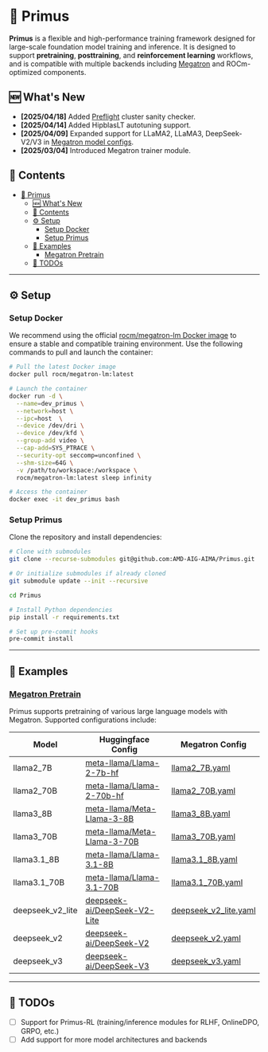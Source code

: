 # 🚀 Primus

**Primus** is a flexible and high-performance training framework designed for large-scale foundation model training and inference. It is designed to support **pretraining**, **posttraining**, and **reinforcement learning** workflows, and is compatible with multiple backends including [Megatron](https://github.com/NVIDIA/Megatron-LM) and ROCm-optimized components.


## 🆕 What's New

- **[2025/04/18]** Added [Preflight](./tools/preflight/README.md) cluster sanity checker.
- **[2025/04/14]** Added HipblasLT autotuning support.
- **[2025/04/09]** Expanded support for LLaMA2, LLaMA3, DeepSeek-V2/V3 in [Megatron model configs](https://github.com/AMD-AIG-AIMA/Primus/tree/main/primus/configs/models/megatron).
- **[2025/03/04]** Introduced Megatron trainer module.


## 📖 Contents

- [🚀 Primus](#-primus)
  - [🆕 What's New](#-whats-new)
  - [📖 Contents](#-contents)
  - [⚙️ Setup](#️-setup)
    - [Setup Docker](#setup-docker)
    - [Setup Primus](#setup-primus)
  - [🔹 Examples](#-examples)
    - [Megatron Pretrain](#megatron-pretrain)
  - [📝 TODOs](#-todos)

---

## ⚙️ Setup

### Setup Docker

We recommend using the official [rocm/megatron-lm Docker image](https://hub.docker.com/r/rocm/megatron-lm) to ensure a stable and compatible training environment. Use the following commands to pull and launch the container:

```bash
# Pull the latest Docker image
docker pull rocm/megatron-lm:latest

# Launch the container
docker run -d \
  --name=dev_primus \
  --network=host \
  --ipc=host  \
  --device /dev/dri \
  --device /dev/kfd \
  --group-add video \
  --cap-add=SYS_PTRACE \
  --security-opt seccomp=unconfined \
  --shm-size=64G \
  -v /path/to/workspace:/workspace \
  rocm/megatron-lm:latest sleep infinity

# Access the container
docker exec -it dev_primus bash
```

### Setup Primus

Clone the repository and install dependencies:

```bash
# Clone with submodules
git clone --recurse-submodules git@github.com:AMD-AIG-AIMA/Primus.git

# Or initialize submodules if already cloned
git submodule update --init --recursive

cd Primus

# Install Python dependencies
pip install -r requirements.txt

# Set up pre-commit hooks
pre-commit install
```

---

## 🔹 Examples

### [Megatron Pretrain](./examples/megatron/README.md)

Primus supports pretraining of various large language models with Megatron. Supported configurations include:

| Model            | Huggingface Config | Megatron Config |
| ---------------- | ------------------ | --------------- |
| llama2_7B        | [meta-llama/Llama-2-7b-hf](https://huggingface.co/meta-llama/Llama-2-7b-hf)         | [llama2_7B.yaml](https://github.com/AMD-AIG-AIMA/Primus/blob/main/primus/configs/models/megatron/llama2_7B.yaml)               |
| llama2_70B       | [meta-llama/Llama-2-70b-hf](https://huggingface.co/meta-llama/Llama-2-70b-hf)       | [llama2_70B.yaml](https://github.com/AMD-AIG-AIMA/Primus/blob/main/primus/configs/models/megatron/llama2_70B.yaml)             |
| llama3_8B        | [meta-llama/Meta-Llama-3-8B](https://huggingface.co/meta-llama/Meta-Llama-3-8B)     | [llama3_8B.yaml](https://github.com/AMD-AIG-AIMA/Primus/blob/main/primus/configs/models/megatron/llama3_8B.yaml)               |
| llama3_70B       | [meta-llama/Meta-Llama-3-70B](https://huggingface.co/meta-llama/Meta-Llama-3-70B)   | [llama3_70B.yaml](https://github.com/AMD-AIG-AIMA/Primus/blob/main/primus/configs/models/megatron/llama3_70B.yaml)             |
| llama3.1_8B      | [meta-llama/Llama-3.1-8B](https://huggingface.co/meta-llama/Llama-3.1-8B)           | [llama3.1_8B.yaml](https://github.com/AMD-AIG-AIMA/Primus/blob/main/primus/configs/models/megatron/llama3.1_8B.yaml)           |
| llama3.1_70B     | [meta-llama/Llama-3.1-70B](https://huggingface.co/meta-llama/Llama-3.1-70B)         | [llama3.1_70B.yaml](https://github.com/AMD-AIG-AIMA/Primus/blob/main/primus/configs/models/megatron/llama3.1_70B.yaml)         |
| deepseek_v2_lite | [deepseek-ai/DeepSeek-V2-Lite](https://huggingface.co/deepseek-ai/DeepSeek-V2-Lite) | [deepseek_v2_lite.yaml](https://github.com/AMD-AIG-AIMA/Primus/blob/main/primus/configs/models/megatron/deepseek_v2_lite.yaml) |
| deepseek_v2      | [deepseek-ai/DeepSeek-V2](https://huggingface.co/deepseek-ai/DeepSeek-V2)           | [deepseek_v2.yaml](https://github.com/AMD-AIG-AIMA/Primus/blob/main/primus/configs/models/megatron/deepseek_v2.yaml)           |
| deepseek_v3      | [deepseek-ai/DeepSeek-V3](https://huggingface.co/deepseek-ai/DeepSeek-V3)           | [deepseek_v3.yaml](https://github.com/AMD-AIG-AIMA/Primus/blob/main/primus/configs/models/megatron/deepseek_v3.yaml)           |

---

## 📝 TODOs

- [ ] Support for Primus-RL (training/inference modules for RLHF, OnlineDPO, GRPO, etc.)
- [ ] Add support for more model architectures and backends
